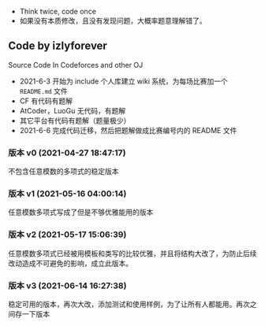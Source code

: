 - Think twice, code once
- 如果没有本质修改，且没有发现问题，大概率题意理解错了。

## Code by izlyforever

Source Code In Codeforces and other OJ

- 2021-6-3 开始为 include 个人库建立 wiki 系统，为每场比赛加一个 `README.md` 文件
- CF 有代码有题解
- AtCoder，LuoGu 无代码，有题解
- 其它平台有代码有题解（题量极少）
- 2021-6-6 完成代码迁移，然后把题解做成比赛编号内的 README 文件

### 版本 v0 (2021-04-27 18:47:17)

不包含任意模数的多项式的稳定版本

### 版本 v1 (2021-05-16 04:00:14)

任意模数多项式写成了但是不够优雅能用的版本

### 版本 v2 (2021-05-17 15:06:39)

任意模数多项式已经被用模板和类写的比较优雅，并且将结构大改了，为防止后续改动造成不可避免的影响，成立此版本。

### 版本 v3 (2021-06-14 16:27:38)

稳定可用的版本，再次大改，添加测试和使用样例，为了让所有人都能用。再次之间存一下版本